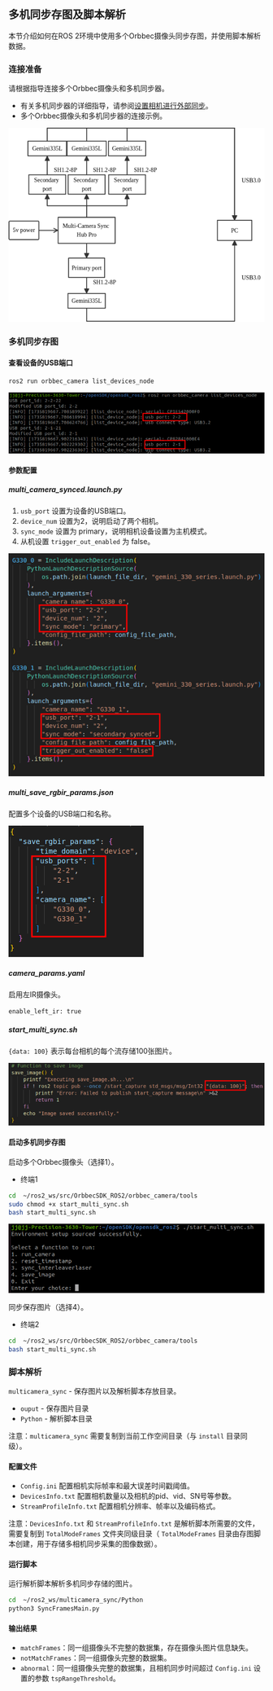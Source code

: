 ## 多机同步存图及脚本解析

本节介绍如何在ROS 2环境中使用多个Orbbec摄像头同步存图，并使用脚本解析数据。

### 连接准备

请根据指导连接多个Orbbec摄像头和多机同步器。

* 有关多机同步器的详细指导，请参阅[设置相机进行外部同步](https://www.orbbec.com/docs/set-up-cameras-for-external-synchronization_v1-2/)。
* 多个Orbbec摄像头和多机同步器的连接示例。

![多机同步器连接示意图](./images/image7.jpg)

### 多机同步存图

#### 查看设备的USB端口

```bash
ros2 run orbbec_camera list_devices_node
```

![查看设备的USB端口](./images/image8.jpg)

#### 参数配置

##### multi_camera_synced.launch.py

1. `usb_port` 设置为设备的USB端口。
2. `device_num` 设置为2，说明启动了两个相机。
3. `sync_mode` 设置为 primary，说明相机设备设置为主机模式。
4. 从机设置 `trigger_out_enabled` 为 false。

![launch配置](./images/image9.jpg)

##### multi_save_rgbir_params.json

配置多个设备的USB端口和名称。

![json配置](./images/image10.jpg)

##### camera_params.yaml

启用左IR摄像头。

`enable_left_ir: true`

##### start_multi_sync.sh

`{data: 100}` 表示每台相机的每个流存储100张图片。

![脚本配置](./images/image11.jpg)

#### 启动多机同步存图

启动多个Orbbec摄像头（选择1）。

* 终端1

```bash
cd  ~/ros2_ws/src/OrbbecSDK_ROS2/orbbec_camera/tools
sudo chmod +x start_multi_sync.sh
bash start_multi_sync.sh
```

![启动脚本](./images/image12.jpg)

同步保存图片（选择4）。

* 终端2

```bash
cd  ~/ros2_ws/src/OrbbecSDK_ROS2/orbbec_camera/tools
bash start_multi_sync.sh
```

### 脚本解析

`multicamera_sync` - 保存图片以及解析脚本存放目录。

* `ouput` - 保存图片目录
* `Python` - 解析脚本目录

注意：`multicamera_sync` 需要复制到当前工作空间目录（与 `install` 目录同级）。

#### 配置文件

* `Config.ini` 配置相机实际帧率和最大误差时间戳阈值。
* `DevicesInfo.txt` 配置相机数量以及相机的pid、vid、SN号等参数。
* `StreamProfileInfo.txt` 配置相机分辨率、帧率以及编码格式。

注意：`DevicesInfo.txt` 和 `StreamProfileInfo.txt` 是解析脚本所需要的文件，需要复制到 `TotalModeFrames` 文件夹同级目录（ `TotalModeFrames` 目录由存图脚本创建，用于存储多相机同步采集的图像数据）。

#### 运行脚本

运行解析脚本解析多机同步存储的图片。

```bash
cd  ~/ros2_ws/multicamera_sync/Python
python3 SyncFramesMain.py
```

#### 输出结果

* `matchFrames`：同一组摄像头不完整的数据集，存在摄像头图片信息缺失。
* `notMatchFrames`：同一组摄像头完整的数据集。
* `abnormal`：同一组摄像头完整的数据集，且相机同步时间超过 `Config.ini` 设置的参数 `tspRangeThreshold`。
